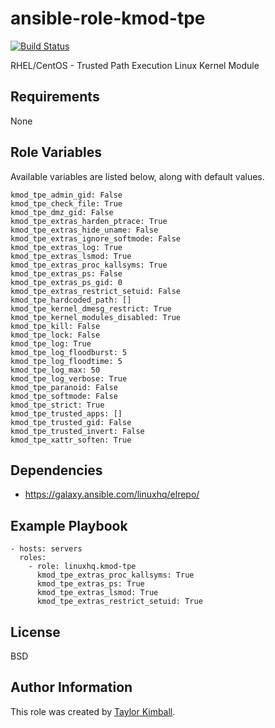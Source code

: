 # ansible-role-kmod-tpe

[![Build Status](https://travis-ci.org/linuxhq/ansible-role-kmod-tpe.svg?branch=master)](https://travis-ci.org/linuxhq/ansible-role-kmod-tpe)

RHEL/CentOS - Trusted Path Execution Linux Kernel Module

## Requirements

None

## Role Variables

Available variables are listed below, along with default values.

    kmod_tpe_admin_gid: False
    kmod_tpe_check_file: True
    kmod_tpe_dmz_gid: False
    kmod_tpe_extras_harden_ptrace: True
    kmod_tpe_extras_hide_uname: False
    kmod_tpe_extras_ignore_softmode: False
    kmod_tpe_extras_log: True
    kmod_tpe_extras_lsmod: True
    kmod_tpe_extras_proc_kallsyms: True
    kmod_tpe_extras_ps: False
    kmod_tpe_extras_ps_gid: 0
    kmod_tpe_extras_restrict_setuid: False
    kmod_tpe_hardcoded_path: []
    kmod_tpe_kernel_dmesg_restrict: True
    kmod_tpe_kernel_modules_disabled: True
    kmod_tpe_kill: False
    kmod_tpe_lock: False
    kmod_tpe_log: True
    kmod_tpe_log_floodburst: 5
    kmod_tpe_log_floodtime: 5
    kmod_tpe_log_max: 50
    kmod_tpe_log_verbose: True
    kmod_tpe_paranoid: False
    kmod_tpe_softmode: False
    kmod_tpe_strict: True
    kmod_tpe_trusted_apps: []
    kmod_tpe_trusted_gid: False
    kmod_tpe_trusted_invert: False
    kmod_tpe_xattr_soften: True

## Dependencies

 * https://galaxy.ansible.com/linuxhq/elrepo/

## Example Playbook

    - hosts: servers
      roles:
        - role: linuxhq.kmod-tpe
          kmod_tpe_extras_proc_kallsyms: True
          kmod_tpe_extras_ps: True
          kmod_tpe_extras_lsmod: True
          kmod_tpe_extras_restrict_setuid: True
          
## License

BSD

## Author Information

This role was created by [Taylor Kimball](http://www.linuxhq.org).
